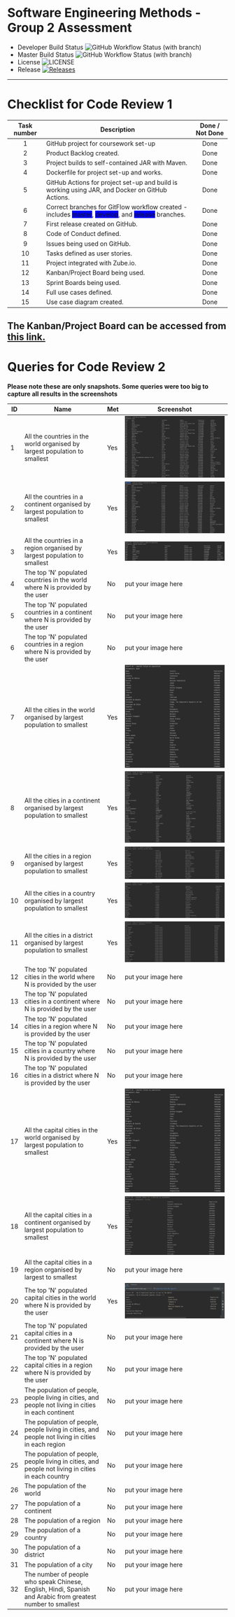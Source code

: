 # Software Engineering Methods - Group 2 Assessment

- Developer Build Status ![GitHub Workflow Status (with branch)](https://img.shields.io/github/actions/workflow/status/MelissaAstbury/SEMPopulationInformation/main.yml?branch=develop)
- Master Build Status ![GitHub Workflow Status (with branch)](https://img.shields.io/github/actions/workflow/status/MelissaAstbury/SEMPopulationInformation/main.yml?branch=master)
- License ![LICENSE](https://img.shields.io/github/license/MelissaAstbury/SEMPopulationInformation.svg?style=flat-square)
- Release [![Releases](https://img.shields.io/github/v/tag/melissaastbury/sempopulationinformation?label=Release&sort=semver)](https://github.com/MelissaAstbury/SEMPopulationInformation/releases)

-----
# Checklist for Code Review 1

| Task number | Description                                                                                                                                                                                                          | Done / Not Done | 
|:-----------:|----------------------------------------------------------------------------------------------------------------------------------------------------------------------------------------------------------------------|:---------------:|
|      1      | GitHub project for coursework set-up                                                                                                                                                                                 |      Done       |
|      2      | Product Backlog created.                                                                                                                                                                                             |      Done       |
|      3      | Project builds to self-contained JAR with Maven.                                                                                                                                                                     |      Done       | 
|      4      | Dockerfile for project set-up and works.                                                                                                                                                                             |      Done       | 
|      5      | GitHub Actions for project set-up and build is working using JAR, and Docker on GitHub Actions.                                                                                                                      |      Done       |
|      6      | Correct branches for GitFlow workflow created - includes <span style= 'background:blue'> master</span>, <span style= 'background:blue'> develop</span>, and <span style= 'background:blue'> release</span> branches. |      Done       |
|      7      | First release created on GitHub.                                                                                                                                                                                     |      Done       | 
|      8      | Code of Conduct defined.                                                                                                                                                                                             |      Done       | 
|      9      | Issues being used on GitHub.                                                                                                                                                                                         |      Done       |
|     10      | Tasks defined as user stories.                                                                                                                                                                                       |      Done       |
|     11      | Project integrated with Zube.io.                                                                                                                                                                                     |      Done       | 
|     12      | Kanban/Project Board being used.                                                                                                                                                                                     |      Done       | 
|     13      | Sprint Boards being used.                                                                                                                                                                                            |      Done       |
|     14      | Full use cases defined.                                                                                                                                                                                              |      Done       |
|     15      | Use case diagram created.                                                                                                                                                                                            |      Done       | 

The Kanban/Project Board can be accessed from [this link.](https://zube.io/napier-253/project-board/w/workspace-1/kanban)
---
# Queries for Code Review 2
**Please note these are only snapshots. Some queries were too big to capture all results in the screenshots**

| ID  | Name                                                                                                        | Met | Screenshot                                         |
|-----|-------------------------------------------------------------------------------------------------------------|-----|----------------------------------------------------|
| 1   | All the countries in the world organised by largest population to smallest                                  | Yes | ![img.png](getCountriesByPopulation.png)           |
| 2   | All the countries in a continent organised by largest population to smallest                                | Yes | ![img.png](getCountriesInAContinent.png)           |
| 3   | All the countries in a region organised by largest population to smallest                                   | Yes | ![img.png](getCountriesForRegion.png)              |
| 4   | The top 'N' populated countries in the world where N is provided by the user                                | No  | put your image here                                |
| 5   | The top 'N' populated countries in a continent where N is provided by the user                              | No  | put your image here                                |
| 6   | The top 'N' populated countries in a region where N is provided by the user                                 | No  | put your image here                                |
| 7   | All the cities in the world organised by largest population to smallest                                     | Yes | ![img.png](getCitiesByPopulation.png)              |
| 8   | All the cities in a continent organised by largest population to smallest                                   | Yes | ![img.png](getCitiesForContinentByPopulation.png)  |
| 9   | All the cities in a region organised by largest population to smallest                                      | Yes | ![img.png](getCitiesForRegionByPopulation.PNG)     |
| 10  | All the cities in a country organised by largest population to smallest                                     | Yes | ![img.png](getCitiesForCountryByPopulation.PNG)    |
| 11  | All the cities in a district organised by largest population to smallest                                    | Yes | ![img.png](getCitiesForDistrictByPopulation.png)   |
| 12  | The top 'N' populated cities in the world where N is provided by the user                                   | No  | put your image here                                |
| 13  | The top 'N' populated cities in a continent where N is provided by the user                                 | No  | put your image here                                |
| 14  | The top 'N' populated cities in a region where N is provided by the user                                    | No  | put your image here                                |
| 15  | The top 'N' populated cities in a country where N is provided by the user                                   | No  | put your image here                                |
| 16  | The top 'N' populated cities in a district where N is provided by the user                                  | No  | put your image here                                |
| 17  | All the capital cities in the world organised by largest population to smallest                             | Yes | ![img.png](getCapitalCitiesByPopulation.png)       |
| 18  | All the capital cities in a continent organised by largest population to smallest                           | Yes | ![img.png](getCapitalCitiesForContinentByPopl.PNG) |
| 19  | All the capital cities in a region organised by largest to smallest                                         | No  | put your image here                                |
| 20  | The top 'N' populated capital cities in the world where N is provided by the user                           | Yes | ![img.png](getTopNCapitalCitiesInTheWorld.png)     |
| 21  | The top 'N' populated capital cities in a continent where N is provided by the user                         | No  | put your image here                                |
| 22  | The top 'N' populated capital cities in a region where N is provided by the user                            | No  | put your image here                                |
| 23  | The population of people, people living in cities, and people not living in cities in each continent        | No  | put your image here                                |
| 24  | The population of people, people living in cities, and people not living in cities in each region           | No  | put your image here                                |
| 25  | The population of people, people living in cities, and people not living in cities in each country          | No  | put your image here                                |
| 26  | The population of the world                                                                                 | No  | put your image here                                |
| 27  | The population of a continent                                                                               | No  | put your image here                                |
| 28  | The population of a region                                                                                  | No  | put your image here                                |
| 29  | The population of a country                                                                                 | No  | put your image here                                |
| 30  | The population of a district                                                                                | No  | put your image here                                |
| 31  | The population of a city                                                                                    | No  | put your image here                                |
| 32  | The number of people who speak Chinese, English, Hindi, Spanish and Arabic from greatest number to smallest | No  | put your image here                                |
